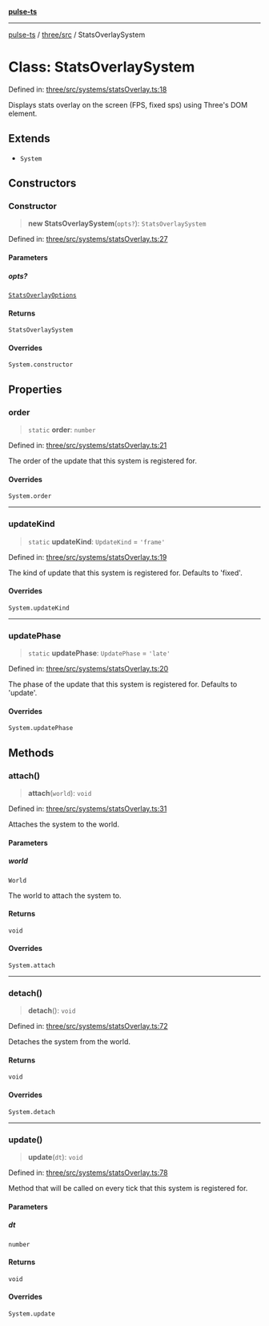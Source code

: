 [**pulse-ts**](../../../README.md)

***

[pulse-ts](../../../README.md) / [three/src](../README.md) / StatsOverlaySystem

# Class: StatsOverlaySystem

Defined in: [three/src/systems/statsOverlay.ts:18](https://github.com/jlehett/pulse-ts/blob/95f7e0ab0aafbcd2aad691251c554317b3dfe19c/packages/three/src/systems/statsOverlay.ts#L18)

Displays stats overlay on the screen (FPS, fixed sps) using Three's DOM element.

## Extends

- `System`

## Constructors

### Constructor

> **new StatsOverlaySystem**(`opts?`): `StatsOverlaySystem`

Defined in: [three/src/systems/statsOverlay.ts:27](https://github.com/jlehett/pulse-ts/blob/95f7e0ab0aafbcd2aad691251c554317b3dfe19c/packages/three/src/systems/statsOverlay.ts#L27)

#### Parameters

##### opts?

[`StatsOverlayOptions`](../interfaces/StatsOverlayOptions.md)

#### Returns

`StatsOverlaySystem`

#### Overrides

`System.constructor`

## Properties

### order

> `static` **order**: `number`

Defined in: [three/src/systems/statsOverlay.ts:21](https://github.com/jlehett/pulse-ts/blob/95f7e0ab0aafbcd2aad691251c554317b3dfe19c/packages/three/src/systems/statsOverlay.ts#L21)

The order of the update that this system is registered for.

#### Overrides

`System.order`

***

### updateKind

> `static` **updateKind**: `UpdateKind` = `'frame'`

Defined in: [three/src/systems/statsOverlay.ts:19](https://github.com/jlehett/pulse-ts/blob/95f7e0ab0aafbcd2aad691251c554317b3dfe19c/packages/three/src/systems/statsOverlay.ts#L19)

The kind of update that this system is registered for.
Defaults to 'fixed'.

#### Overrides

`System.updateKind`

***

### updatePhase

> `static` **updatePhase**: `UpdatePhase` = `'late'`

Defined in: [three/src/systems/statsOverlay.ts:20](https://github.com/jlehett/pulse-ts/blob/95f7e0ab0aafbcd2aad691251c554317b3dfe19c/packages/three/src/systems/statsOverlay.ts#L20)

The phase of the update that this system is registered for.
Defaults to 'update'.

#### Overrides

`System.updatePhase`

## Methods

### attach()

> **attach**(`world`): `void`

Defined in: [three/src/systems/statsOverlay.ts:31](https://github.com/jlehett/pulse-ts/blob/95f7e0ab0aafbcd2aad691251c554317b3dfe19c/packages/three/src/systems/statsOverlay.ts#L31)

Attaches the system to the world.

#### Parameters

##### world

`World`

The world to attach the system to.

#### Returns

`void`

#### Overrides

`System.attach`

***

### detach()

> **detach**(): `void`

Defined in: [three/src/systems/statsOverlay.ts:72](https://github.com/jlehett/pulse-ts/blob/95f7e0ab0aafbcd2aad691251c554317b3dfe19c/packages/three/src/systems/statsOverlay.ts#L72)

Detaches the system from the world.

#### Returns

`void`

#### Overrides

`System.detach`

***

### update()

> **update**(`dt`): `void`

Defined in: [three/src/systems/statsOverlay.ts:78](https://github.com/jlehett/pulse-ts/blob/95f7e0ab0aafbcd2aad691251c554317b3dfe19c/packages/three/src/systems/statsOverlay.ts#L78)

Method that will be called on every tick that this system is registered for.

#### Parameters

##### dt

`number`

#### Returns

`void`

#### Overrides

`System.update`
